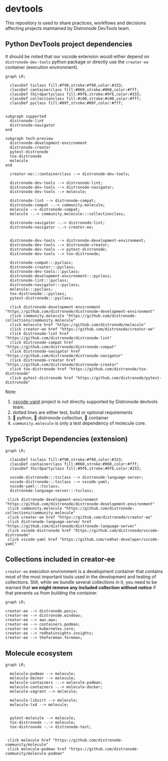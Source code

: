 # devtools

This repository is used to share practices, workflows and decisions affecting projects maintained by Distronode DevTools team.

## Python DevTools project dependencies

It should be noted that our vscode extension would either depend on `distronode-dev-tools` python package or directly use the `creator-ee` container (execution environment).

```mermaid
graph LR;

  classDef tsclass fill:#f90,stroke:#f90,color:#333;
  classDef containerclass fill:#060,stroke:#060,color:#fff;
  classDef thirdpartyclass fill:#9f6,stroke:#9f6,color:#333;
  classDef collectionclass fill:#c00,stroke:#c00,color:#fff;
  classDef pyclass fill:#09f,stroke:#09f,color:#fff;


subgraph supported
  distronode-lint
  distronode-navigator
end

subgraph tech-preview
  distronode-development-environment
  distronode-creator
  pytest-distronode
  tox-distronode
  molecule
end

  creator-ee:::containerclass --> distronode-dev-tools;

  distronode-dev-tools --> distronode-lint;
  distronode-dev-tools --> distronode-navigator;
  distronode-dev-tools --> molecule;

  distronode-lint --> distronode-compat;
  distronode-compat -.-> community.molecule;
  molecule --> distronode-compat;
  molecule -.-> community.molecule:::collectionclass;

  distronode-navigator -.-> distronode-lint;
  distronode-navigator -.-> creator-ee;


  distronode-dev-tools --> distronode-development-environment;
  distronode-dev-tools --> distronode-creator;
  distronode-dev-tools --> pytest-distronode;
  distronode-dev-tools --> tox-distronode;

  distronode-compat:::pyclass;
  distronode-creator:::pyclass;
  distronode-dev-tools:::pyclass;
  distronode-development-environment:::pyclass;
  distronode-lint:::pyclass;
  distronode-navigator:::pyclass;
  molecule:::pyclass;
  tox-distronode:::pyclass;
  pytest-distronode:::pyclass;

  click distronode-development-environment "https://github.com/distronode/distronode-development-environment"
  click community.molecule "https://github.com/distronode-collections/community.molecule"
  click molecule href "https://github.com/distronode/molecule"
  click creator-ee href "https://github.com/distronode/creator-ee"
  click distronode-lint href "https://github.com/distronode/distronode-lint"
  click distronode-compat href "https://github.com/distronode/distronode-compat"
  click distronode-navigator href "https://github.com/distronode/distronode-navigator"
  click distronode-creator href "https://github.com/distronode/distronode-creator"
  click tox-distronode href "https://github.com/distronode/tox-distronode"
  click pytest-distronode href "https://github.com/distronode/pytest-distronode"
```

Note:

1. [vscode-yaml](https://github.com/redhat-developer/vscode-yaml) project is not directly supported by Distronode devtools team.
2. dotted lines are either test, build or optional requirements
3. 📘 python, 📕 distronode collection, 📗 container
4. `community.molecule` is only a test dependency of molecule core.

## TypeScript Dependencies (extension)

```mermaid
graph LR;

  classDef tsclass fill:#f90,stroke:#f90,color:#333;
  classDef containerclass fill:#060,stroke:#060,color:#fff;
  classDef thirdpartyclass fill:#9f6,stroke:#9f6,color:#333;

  vscode-distronode:::tsclass --> distronode-language-server;
  vscode-distronode:::tsclass --> vscode-yaml;
  vscode-yaml:::tsclass;
  distronode-language-server:::tsclass;

 click distronode-development-environment "https://github.com/distronode/distronode-development-environment"
 click community.molecule "https://github.com/distronode-collections/community.molecule"
 click creator-ee href "https://github.com/distronode/creator-ee"
 click distronode-language-server href "https://github.com/distronode/distronode-language-server"
 click vscode-distronode href "https://github.com/distronode/vscode-distronode"
 click vscode-yaml href "https://github.com/redhat-developer/vscode-yaml"
```

## Collections included in creator-ee

`creator-ee` execution environment is a development container that contains
most of the most important tools used in the development and testing of collections. Still,
while we bundle several collections in it, you need to be warned that **we might
remove any included collection without notice** if that prevents us from
building the container.

```mermaid
graph LR;

creator-ee --> distronode.posix;
creator-ee --> distronode.windows;
creator-ee --> awx.awx;
creator-ee --> containers.podman;
creator-ee --> kubernetes.core;
creator-ee --> redhatinsights.insights;
creator-ee --> theforeman.foreman;
```

## Molecule ecosystem

```mermaid
graph LR;

  molecule-podman --> molecule;
  molecule-docker --> molecule;
  molecule-containers -.-> molecule-podman;
  molecule-containers -.-> molecule-docker;
  molecule-vagrant --> molecule;

  molecule-libvirt --> molecule;
  molecule-lxd --> molecule;


  pytest-molecule --> molecule;
  tox-distronode -.-> molecule;
  tox-distronode -.-> distronode-test;


 click molecule href "https://github.com/distronode-community/molecule"
 click molecule-podman href "https://github.com/distronode-community/molecule-podman"
```

